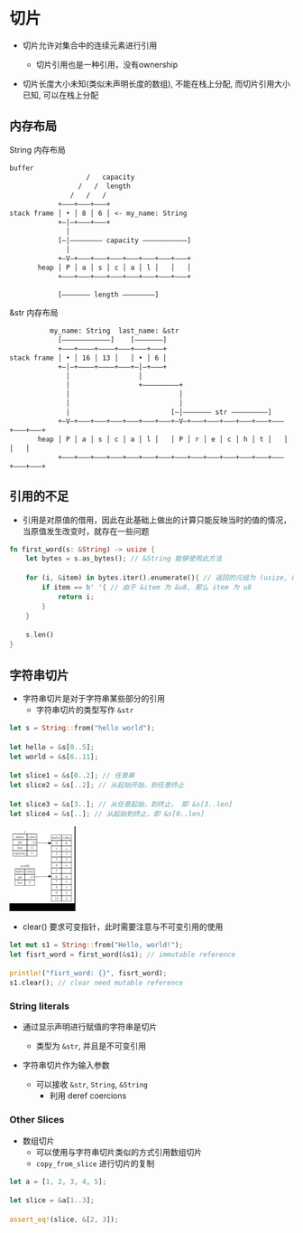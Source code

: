 # 切片

- 切片允许对集合中的连续元素进行引用
  - 切片引用也是一种引用，没有ownership

- 切片长度大小未知(类似未声明长度的数组), 不能在栈上分配, 而切片引用大小已知, 可以在栈上分配

## 内存布局

String 内存布局

```
buffer
                   /   capacity
                 /   /  length
               /   /   /
            +–––+–––+–––+
stack frame │ • │ 8 │ 6 │ <- my_name: String
            +–│–+–––+–––+
              │
            [–│–––––––– capacity –––––––––––]
              │
            +–V–+–––+–––+–––+–––+–––+–––+–––+
       heap │ P │ a │ s │ c │ a │ l │   │   │
            +–––+–––+–––+–––+–––+–––+–––+–––+

            [––––––– length ––––––––]
```

&str 内存布局

```
          my_name: String  last_name: &str
            [––––––––––––]    [–––––––]
            +–––+––––+––––+–––+–––+–––+
stack frame │ • │ 16 │ 13 │   │ • │ 6 │ 
            +–│–+––––+––––+–––+–│–+–––+
              │                 │
              │                 +–––––––––+
              │                           │
              │                           │
              │                         [–│––––––– str –––––––––]
            +–V–+–––+–––+–––+–––+–––+–––+–V–+–––+–––+–––+–––+–––+–––+–––+–––+
       heap │ P │ a │ s │ c │ a │ l │   │ P │ r │ e │ c │ h │ t │   │   │   │
            +–––+–––+–––+–––+–––+–––+–––+–––+–––+–––+–––+–––+–––+–––+–––+–––+
```

## 引用的不足

- 引用是对原值的借用，因此在此基础上做出的计算只能反映当时的值的情况，当原值发生改变时，就存在一些问题

```rust
fn first_word(s: &String) -> usize {
    let bytes = s.as_bytes(); // &String 能够使用此方法

    for (i, &item) in bytes.iter().enumerate(){ // 返回的元组为 (usize, &u8)
        if item == b' '{ // 由于 &item 为 &u8, 那么 item 为 u8
            return i;
        }
    }

    s.len()
}
```

## 字符串切片

- 字符串切片是对于字符串某些部分的引用
  - 字符串切片的类型写作 `&str`

```rust
let s = String::from("hello world");

let hello = &s[0..5];
let world = &s[6..11];

let slice1 = &s[0..2]; // 任意串
let slice2 = &s[..2]; // 从起始开始，到任意终止

let slice3 = &s[3..]; // 从任意起始，到终止， 即 &s[3..len]
let slice4 = &s[..]; // 从起始到终止，即 &s[0..len]

```
![slice](./img/2022-04-17-10-14-06.png)

- clear() 要求可变指针，此时需要注意与不可变引用的使用

```rust
let mut s1 = String::from("Hello, world!");
let fisrt_word = first_word(&s1); // immutable reference

println!("fisrt_word: {}", fisrt_word);
s1.clear(); // clear need mutable reference
```

### String literals

- 通过显示声明进行赋值的字符串是切片
  - 类型为 `&str`, 并且是不可变引用

- 字符串切片作为输入参数
  - 可以接收 `&str`, `String`, `&String`
    - 利用 deref coercions
### Other Slices

- 数组切片
  - 可以使用与字符串切片类似的方式引用数组切片
  - `copy_from_slice` 进行切片的复制

```rust
let a = [1, 2, 3, 4, 5];

let slice = &a[1..3];

assert_eq!(slice, &[2, 3]);
```